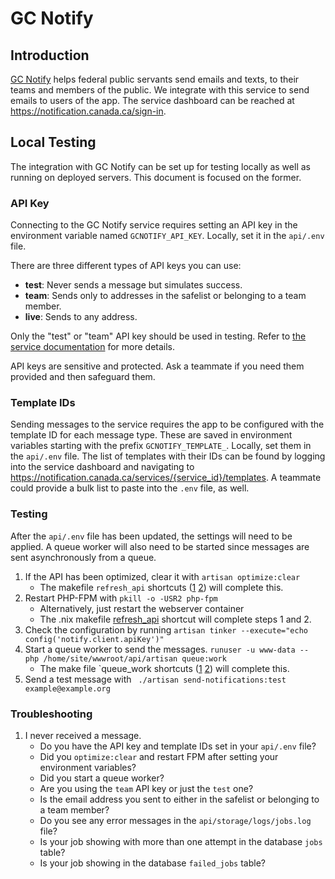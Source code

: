 # GC Notify

## Introduction

[GC Notify](https://notification.canada.ca/) helps federal public servants send emails and texts, to their teams and members of the public. We integrate with this service to send emails to users of the app. The service dashboard can be reached at https://notification.canada.ca/sign-in.

## Local Testing

The integration with GC Notify can be set up for testing locally as well as running on deployed servers. This document is focused on the former.

### API Key

Connecting to the GC Notify service requires setting an API key in the environment variable named `GCNOTIFY_API_KEY`. Locally, set it in the `api/.env` file.

There are three different types of API keys you can use:

- **test**: Never sends a message but simulates success.
- **team**: Sends only to addresses in the safelist or belonging to a team member.
- **live**: Sends to any address.

Only the "test" or "team" API key should be used in testing. Refer to [the service documentation](https://documentation.notification.canada.ca/en/keys.html#key-types) for more details.

API keys are sensitive and protected. Ask a teammate if you need them provided and then safeguard them.

### Template IDs

Sending messages to the service requires the app to be configured with the template ID for each message type. These are saved in environment variables starting with the prefix `GCNOTIFY_TEMPLATE_`. Locally, set them in the `api/.env` file. The list of templates with their IDs can be found by logging into the service dashboard and navigating to https://notification.canada.ca/services/{service_id}/templates. A teammate could provide a bulk list to paste into the `.env` file, as well.

### Testing

After the `api/.env` file has been updated, the settings will need to be applied. A queue worker will also need to be started since messages are sent asynchronously from a queue.

1. If the API has been optimized, clear it with `artisan optimize:clear`
   - The makefile `refresh_api` shortcuts ([1](https://github.com/GCTC-NTGC/gc-digital-talent/blob/main/Makefile#L25) [2](https://github.com/GCTC-NTGC/gc-digital-talent/blob/main/Makefile.nix#L32)) will complete this.
2. Restart PHP-FPM with `pkill -o -USR2 php-fpm`
   - Alternatively, just restart the webserver container
   - The .nix makefile [refresh_api](https://github.com/GCTC-NTGC/gc-digital-talent/blob/main/Makefile.nix#L32) shortcut will complete steps 1 and 2.
3. Check the configuration by running `artisan tinker --execute="echo config('notify.client.apiKey')"`
4. Start a queue worker to send the messages. `runuser -u www-data -- php /home/site/wwwroot/api/artisan queue:work`
   - The make file `queue_work shortcuts ([1](https://github.com/GCTC-NTGC/gc-digital-talent/blob/main/Makefile#L53) [2](https://github.com/GCTC-NTGC/gc-digital-talent/blob/main/Makefile.nix#L64)) will complete this.
5. Send a test message with ` ./artisan send-notifications:test example@example.org`

### Troubleshooting

1. I never received a message.
   - Do you have the API key and template IDs set in your `api/.env` file?
   - Did you `optimize:clear` and restart FPM after setting your environment variables?
   - Did you start a queue worker?
   - Are you using the `team` API key or just the `test` one?
   - Is the email address you sent to either in the safelist or belonging to a team member?
   - Do you see any error messages in the `api/storage/logs/jobs.log` file?
   - Is your job showing with more than one attempt in the database `jobs` table?
   - Is your job showing in the database `failed_jobs` table?
